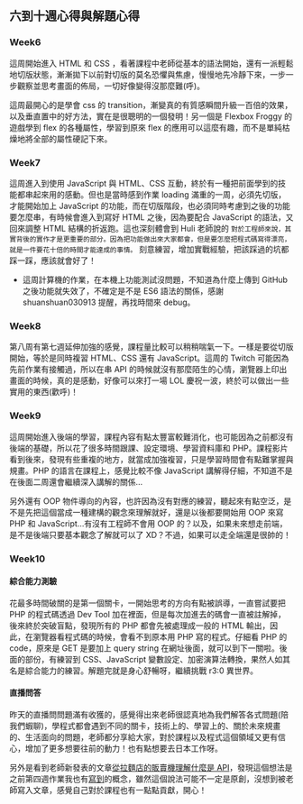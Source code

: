 ## 六到十週心得與解題心得

### Week6
這周開始進入 HTML 和 CSS ，看著課程中老師從基本的語法開始，還有一派輕鬆地切版狀態，漸漸拋下以前對切版的莫名恐懼與焦慮，慢慢地先冷靜下來，一步一步觀察並思考畫面的佈局，一切好像變得沒那麼難(呼)。

這周最開心的是學會 css 的 transition，漸變真的有質感瞬間升級一百倍的效果，以及垂直置中的好方法，實在是很聰明的一個發明！另一個是 Flexbox Froggy 的遊戲學到 flex 的各種屬性，學習到原來 flex 的應用可以這麼有趣，而不是單純枯燥地將全部的屬性硬記下來。

### Week7
這周進入到使用 JavaScript 與 HTML、CSS 互動，終於有一種把前面學到的技能都串起來用的感動。但也是當時感到作業 loading 滿重的一周，必須先切版，才能開始加上 JavaScript 的功能，而在切版階段，也必須同時考慮到之後的功能要怎麼串，有時候會進入到寫好 HTML 之後，因為要配合 JavaScript 的語法，又回來調整 HTML 結構的折返跑。這也深刻體會到 Huli 老師說的 `對於工程師來說，其實背後的實作才是更重要的部分。因為把功能做出來大家都會，但是要怎麼把程式碼寫得漂亮，就是一件要花十倍的時間才能達成的事情。` 刻意練習，增加實戰經驗，把該踩過的坑都踩一踩，應該就會好了！

- 這周計算機的作業，在本機上功能測試沒問題，不知道為什麼上傳到 GitHub 之後功能就失效了，不確定是不是 ES6 語法的關係，感謝 shuanshuan030913 提醒，再找時間來 debug。

### Week8
第八周有第七週延伸加強的感覺，課程量比較可以稍稍喘氣一下。一樣是要從切版開始，等於是同時複習 HTML、CSS 還有 JavaScript。這周的 Twitch 可能因為先前作業有接觸過，所以在串 API 的時候就沒有那麼陌生的心情，瀏覽器上印出畫面的時候，真的是感動，好像可以來打一場 LOL 慶祝一波，終於可以做出一些實用的東西(歡呼)！

### Week9
這周開始進入後端的學習，課程內容有點太豐富較難消化，也可能因為之前都沒有後端的基礎，所以花了很多時間跟課、設定環境、學習資料庫和 PHP。課程影片看到後來，發現有些重複的地方，就當成加強複習，只是學習時間會有點難掌握與規畫。PHP 的語言在課程上，感覺比較不像 JavaScript 講解得仔細，不知道不是在後面二周還會繼續深入講解的關係…

另外還有 OOP 物件導向的內容，也許因為沒有對應的練習，聽起來有點空泛，是不是先把這個當成一種建構的觀念來理解就好，還是以後都要開始用 OOP 來寫 PHP 和 JavaScript…有沒有工程師不會用 OOP 的？以及，如果未來想走前端，是不是後端只要基本觀念了解就可以了 XD？不過，如果可以走全端還是很帥的！

### Week10
#### 綜合能力測驗
花最多時間破關的是第一個關卡，一開始思考的方向有點被誤導，一直嘗試要把 PHP 的程式碼透過 Dev Tool 加在裡面，但是每次加進去的碼會一直被註解掉，後來終於突破盲點，發現所有的 PHP 都會先被處理成一般的 HTML 輸出，因此，在瀏覽器看程式碼的時候，會看不到原本用 PHP 寫的程式。仔細看 PHP 的 code，原來是 GET 是要加上 query string 在網址後面，就可以到下一關啦。後面的部份，有練習到 CSS、JavaScript 變數設定、加密演算法轉換，果然人如其名是綜合能力的練習。解題完就是身心舒暢呀，繼續挑戰 r3:0 異世界。

#### 直播問答
昨天的直播問問題滿有收獲的，感覺得出來老師很認真地為我們解答各式問題(陪我們蝦聊)，學程式都會遇到不同的關卡，技術上的、學習上的、關於未來規畫的、生活面向的問題，老師都分享給大家，對於課程以及程式這個領域又更有信心，增加了更多想要往前的動力！也有點想要去日本工作呀。

另外是看到老師新發表的文章[從拉麵店的販賣機理解什麼是 API](https://medium.com/@hulitw/ramen-and-api-6238437dc544)，發現這個想法是之前第四週作業我也有[寫到](https://github.com/Lidemy/mentor-program-3rd-potatokaka/pull/4)的概念，雖然這個說法可能不一定是原創，沒想到被老師寫入文章，感覺自己對於課程也有一點點貢獻，開心！

